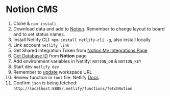 # Notion CMS

1. Clone & `npm install`
2. Download data and add to [Notion](https://drive.google.com/file/d/10RnLGxG_YIVPC6yP4YY5ZsP4YZPgjWYJ/view?usp=share_link). Remember to change layout to board and to set status names.
3. Install Netlify CLI: `npm install netlify-cli -g`, also install locally
4. Link account `netlify link`
5. Get Shared Integration Token from [Notion My Integrations Page](https://www.notion.so/my-integrations) 
6. [Get Database ID](https://developers.notion.com/docs/working-with-databases) from **Notion** page 
7. Add environment variables in Netlify: `NOTION_DB` & `NOTION_KEY`
8. Start dev `netlify dev`
9. Remember to [update](https://www.notion.so/help/workspace-settings) workspace URL
10. Review function in `toml` file: Netlify [Docs](https://docs.netlify.com/functions/build)
11. Confirm `json` is being fetched: `http://localhost:8888/.netlify/functions/fetchNotion`
